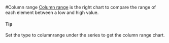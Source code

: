 #Column range
[Column range](https://api.highcharts.com/highstock/series.columnrange) is the right chart to compare the range of each element between a low and high value.
#### Tip
Set the type to columnrange under the series to get the column range chart.